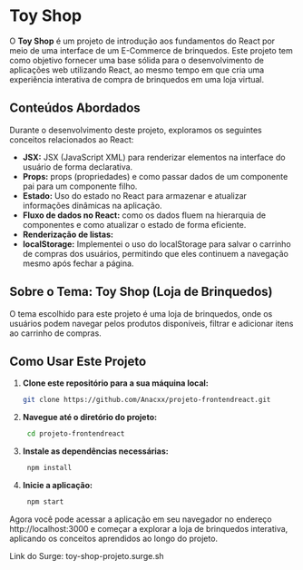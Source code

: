 # **Toy Shop**

O **Toy Shop** é um projeto de introdução aos fundamentos do React por meio de uma interface de um E-Commerce de brinquedos. Este projeto tem como objetivo fornecer uma base sólida para o desenvolvimento de aplicações web utilizando React, ao mesmo tempo em que cria uma experiência interativa de compra de brinquedos em uma loja virtual.

## **Conteúdos Abordados**

Durante o desenvolvimento deste projeto, exploramos os seguintes conceitos relacionados ao React:

- **JSX:** JSX (JavaScript XML) para renderizar elementos na interface do usuário de forma declarativa.
- **Props:** props (propriedades) e como passar dados de um componente pai para um componente filho.
- **Estado:** Uso do estado no React para armazenar e atualizar informações dinâmicas na aplicação.
- **Fluxo de dados no React:**  como os dados fluem na hierarquia de componentes e como atualizar o estado de forma eficiente.
- **Renderização de listas:** 
- **localStorage:** Implementei o uso do localStorage para salvar o carrinho de compras dos usuários, permitindo que eles continuem a navegação mesmo após fechar a página.

## **Sobre o Tema: Toy Shop (Loja de Brinquedos)**

O tema escolhido para este projeto é uma loja de brinquedos, onde os usuários podem navegar pelos produtos disponíveis, filtrar e adicionar itens ao carrinho de compras. 

## **Como Usar Este Projeto**

1. **Clone este repositório para a sua máquina local:**
   ```bash
   git clone https://github.com/Anacxx/projeto-frontendreact.git
2. **Navegue até o diretório do projeto:**
   ```bash
    cd projeto-frontendreact
3. **Instale as dependências necessárias:**
   ```bash
    npm install
4. **Inicie a aplicação:**
   ```bash
    npm start


Agora você pode acessar a aplicação em seu navegador no endereço http://localhost:3000 e começar a explorar a loja de brinquedos interativa, aplicando os conceitos aprendidos ao longo do projeto.

Link do Surge: toy-shop-projeto.surge.sh
